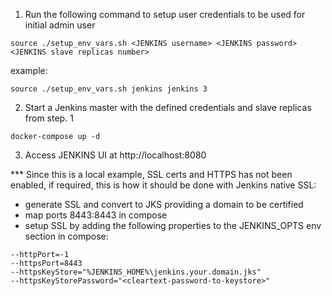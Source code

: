 1. Run the following command to setup user credentials to be used for initial admin user

```
source ./setup_env_vars.sh <JENKINS username> <JENKINS password> <JENKINS slave replicas number>
```

example:

```
source ./setup_env_vars.sh jenkins jenkins 3
```

2. Start a Jenkins master with the defined credentials and slave replicas from step. 1

```
docker-compose up -d
```

3. Access JENKINS UI at http://localhost:8080

*** Since this is a local example, SSL certs and HTTPS has not been enabled,
if required, this is how it should be done with Jenkins native SSL:
 - generate SSL and convert to JKS providing a domain to be certified
 - map ports 8443:8443 in compose
 - setup SSL by adding the following properties to the JENKINS_OPTS env section in compose:

``` 
--httpPort=-1
--httpsPort=8443
--httpsKeyStore="%JENKINS_HOME%\jenkins.your.domain.jks"
--httpsKeyStorePassword="<cleartext-password-to-keystore>"
```